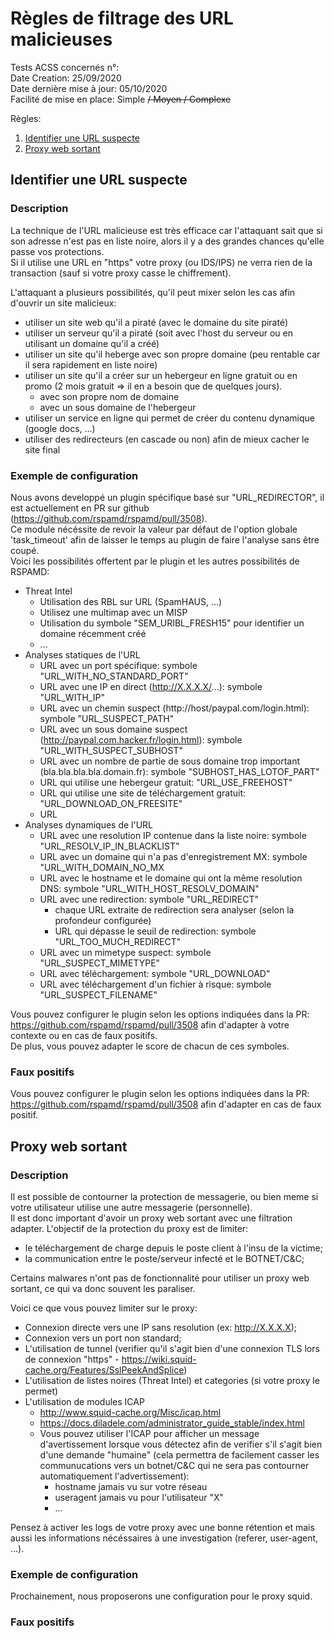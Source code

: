 # Règles de filtrage des URL malicieuses
Tests ACSS concernés n°:  
Date Creation: 25/09/2020  
Date dernière mise à jour: 05/10/2020  
Facilité de mise en place: Simple ~~/ Moyen / Complexe~~  

Règles:
1. [Identifier une URL suspecte](#suspect)
2. [Proxy web sortant](#proxy)

## Identifier une URL suspecte <a name="suspect"></a>
### Description
La technique de l'URL malicieuse est très efficace car l'attaquant sait que si son adresse n'est pas en liste noire, alors il y a des grandes chances qu'elle passe vos protections.  
Si il utilise une URL en "https" votre proxy (ou IDS/IPS) ne verra rien de la transaction (sauf si votre proxy casse le chiffrement).  

L'attaquant a plusieurs possibilités, qu'il peut mixer selon les cas afin d'ouvrir un site malicieux:
  - utiliser un site web qu'il a piraté (avec le domaine du site piraté)
  - utiliser un serveur qu'il a piraté (soit avec l'host du serveur ou en utilisant un domaine qu'il a créé)
  - utiliser un site qu'il heberge avec son propre domaine (peu rentable car il sera rapidement en liste noire)
  - utiliser un site qu'il a créer sur un hebergeur en ligne gratuit ou en promo (2 mois gratuit => il en a besoin que de quelques jours).
    - avec son propre nom de domaine
    - avec un sous domaine de l'hebergeur
  - utiliser un service en ligne qui permet de créer du contenu dynamique (google docs, ...)
  - utiliser des redirecteurs (en cascade ou non) afin de mieux cacher le site final

### Exemple de configuration
Nous avons developpé un plugin spécifique basé sur "URL_REDIRECTOR", il est actuellement en PR sur github (https://github.com/rspamd/rspamd/pull/3508).  
Ce module nécéssite de revoir la valeur par défaut de l'option globale 'task_timeout' afin de laisser le temps au plugin de faire l'analyse sans être coupé.  
Voici les possibilités offertent par le plugin et les autres possibilités de RSPAMD:
  - Threat Intel
    - Utilisation des RBL sur URL (SpamHAUS, ...)
    - Utilisez une multimap avec un MISP
    - Utilisation du symbole "SEM_URIBL_FRESH15" pour identifier un domaine récemment créé
    - ...
  - Analyses statiques de l'URL
    - URL avec un port spécifique: symbole "URL_WITH_NO_STANDARD_PORT"
    - URL avec une IP en direct (http://X.X.X.X/...): symbole "URL_WITH_IP"
    - URL avec un chemin suspect (http://host/paypal.com/login.html): symbole "URL_SUSPECT_PATH"
    - URL avec un sous domaine suspect (http://paypal.com.hacker.fr/login.html): symbole "URL_WITH_SUSPECT_SUBHOST"
    - URL avec un nombre de partie de sous domaine trop important (bla.bla.bla.bla.domain.fr): symbole "SUBHOST_HAS_LOTOF_PART"
    - URL qui utilise une hebergeur gratuit: "URL_USE_FREEHOST"
    - URL qui utilise une site de téléchargement gratuit: "URL_DOWNLOAD_ON_FREESITE"
    - URL
  - Analyses dynamiques de l'URL
    - URL avec une resolution IP contenue dans la liste noire: symbole "URL_RESOLV_IP_IN_BLACKLIST"
    - URL avec un domaine qui n'a pas d'enregistrement MX: symbole "URL_WITH_DOMAIN_NO_MX
    - URL avec le hostname et le domaine qui ont la même resolution DNS: symbole "URL_WITH_HOST_RESOLV_DOMAIN"
    - URL avec une redirection: symbole "URL_REDIRECT"
      - chaque URL extraite de redirection sera analyser (selon la profondeur configurée)
      - URL qui dépasse le seuil de redirection: symbole "URL_TOO_MUCH_REDIRECT"
    - URL avec un mimetype suspect: symbole "URL_SUSPECT_MIMETYPE"
    - URL avec téléchargement: symbole "URL_DOWNLOAD"
    - URL avec téléchargement d'un fichier à risque: symbole "URL_SUSPECT_FILENAME"

Vous pouvez configurer le plugin selon les options indiquées dans la PR: https://github.com/rspamd/rspamd/pull/3508 afin d'adapter à votre contexte ou en cas de faux positifs.  
De plus, vous pouvez adapter le score de chacun de ces symboles.  

### Faux positifs
Vous pouvez configurer le plugin selon les options indiquées dans la PR: https://github.com/rspamd/rspamd/pull/3508 afin d'adapter en cas de faux positif.

## Proxy web sortant <a name="proxy"></a>
### Description
Il est possible de contourner la protection de messagerie, ou bien meme si votre utilisateur utilise une autre messagerie (personnelle).  
Il est donc important d'avoir un proxy web sortant avec une filtration adapter.
L'objectif de la protection du proxy est de limiter:
  - le téléchargement de charge depuis le poste client à l'insu de la victime;
  - la communication entre le poste/serveur infecté et le BOTNET/C&C;

Certains malwares n'ont pas de fonctionnalité pour utiliser un proxy web sortant, ce qui va donc souvent les paraliser. 

Voici ce que vous pouvez limiter sur le proxy:
  - Connexion directe vers une IP sans resolution (ex: http://X.X.X.X);
  - Connexion vers un port non standard;
  - L'utilisation de tunnel (verifier qu'il s'agit bien d'une connexion TLS lors de connexion "https" - https://wiki.squid-cache.org/Features/SslPeekAndSplice)
  - L'utilisation de listes noires (Threat Intel) et categories (si votre proxy le permet)
  - L'utilisation de modules ICAP
    - http://www.squid-cache.org/Misc/icap.html
    - https://docs.diladele.com/administrator_guide_stable/index.html
    - Vous pouvez utiliser l'ICAP pour afficher un message d'avertissement lorsque vous détectez afin de verifier s'il s'agit bien d'une demande "humaine" (cela permettra de facilement casser les communucations vers un botnet/C&C qui ne sera pas contourner automatiquement l'advertissement):
       - hostname jamais vu sur votre réseau
       - useragent jamais vu pour l'utilisateur "X"
       - ...

Pensez à activer les logs de votre proxy avec une bonne rétention et mais aussi les informations nécéssaires à une investigation (referer, user-agent, ...).
  
### Exemple de configuration
Prochainement, nous proposerons une configuration pour le proxy squid. 

### Faux positifs

